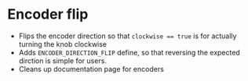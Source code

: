 # Encoder flip

* Flips the encoder direction so that `clockwise == true` is for actually turning the knob clockwise
* Adds `ENCODER_DIRECTION_FLIP` define, so that reversing the expected dirction is simple for users.
* Cleans up documentation page for encoders
